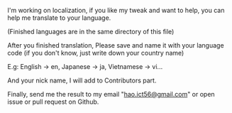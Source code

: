 I'm working on localization, if you like my tweak and want to help, you can help me translate to your language.

(Finished languages are in the same directory of this file)

After you finished translation, Please save and name it with your language code (if you don't know, just write down your country name)

E.g: English -> en, Japanese -> ja, Vietnamese -> vi...

And your nick name, I will add to Contributors part.

Finally, send me the result to my email "hao.ict56@gmail.com" or open issue or pull request on Github.
